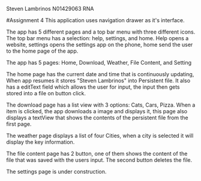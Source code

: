 Steven Lambrinos N01429063 RNA

#Assignment 4
This application uses navigation drawer as it's interface.

The app has 5 different pages and a top bar menu with three different icons.
The top bar menu has a selection: help, settings, and home.
Help opens a website, settings opens the settings app on the phone, home send the user to the home page of the app.

The app has 5 pages: Home, Download, Weather, File Content, and Setting

The home page has the current date and time that is continuously updating, When app resumes it stores "Steven Lambrinos" into Persistent file.
It also has a editText field which allows the user for input, the input then gets stored into a file on button click.

The download page has a list view with 3 options: Cats, Cars, Pizza.
When a item is clicked, the app downloads a image and displays it, this page also displays a textView that shows the contents of the persistent file from the first page.

The weather page displays a list of four Cities, when a city is selected it will display the key information.

The file content page has 2 button, one of them shows the content of the file that was saved with the users input.
The second button deletes the file.

The settings page is under construction.
